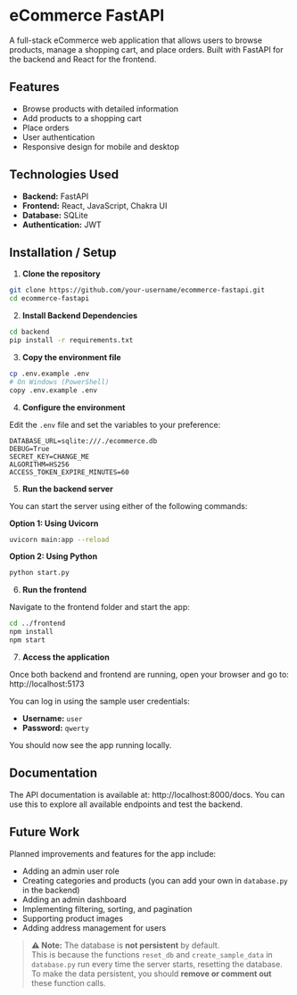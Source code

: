 

# eCommerce FastAPI
A full-stack eCommerce web application that allows users to browse products, manage a shopping cart, and place orders. Built with FastAPI for the backend and React for the frontend.

## Features
- Browse products with detailed information
- Add products to a shopping cart
- Place orders 
- User authentication
- Responsive design for mobile and desktop

## Technologies Used
- **Backend:** FastAPI
- **Frontend:** React, JavaScript, Chakra UI
- **Database:** SQLite
- **Authentication:** JWT

## Installation / Setup

1. **Clone the repository**
```bash
git clone https://github.com/your-username/ecommerce-fastapi.git
cd ecommerce-fastapi
```

2. **Install Backend Dependencies**
```bash
cd backend
pip install -r requirements.txt

```
3. **Copy the environment file**
```bash
cp .env.example .env
# On Windows (PowerShell)
copy .env.example .env
```

4. **Configure the environment**

Edit the `.env` file and set the variables to your preference:

```env
DATABASE_URL=sqlite:///./ecommerce.db
DEBUG=True
SECRET_KEY=CHANGE_ME
ALGORITHM=HS256
ACCESS_TOKEN_EXPIRE_MINUTES=60
```
5. **Run the backend server**

You can start the server using either of the following commands:

**Option 1: Using Uvicorn**
```bash
uvicorn main:app --reload
```
**Option 2: Using Python**
```bash
python start.py
```
6. **Run the frontend**

Navigate to the frontend folder and start the app:

```bash
cd ../frontend
npm install
npm start

```
7. **Access the application**

Once both backend and frontend are running, open your browser and go to: http://localhost:5173


You can log in using the sample user credentials:  

- **Username:** `user`  
- **Password:** `qwerty`

You should now see the app running locally.

## Documentation

The API documentation is available at:
http://localhost:8000/docs. 
You can use this to explore all available endpoints and test the backend.


## Future Work

Planned improvements and features for the app include:

- Adding an admin user role
- Creating categories and products (you can add your own in `database.py` in the backend)
- Adding an admin dashboard
- Implementing filtering, sorting, and pagination
- Supporting product images
- Adding address management for users


> **⚠️ Note:** The database is **not persistent** by default.  
> This is because the functions `reset_db` and `create_sample_data` in `database.py` run every time the server starts, resetting the database.  
> To make the data persistent, you should **remove or comment out** these function calls.
